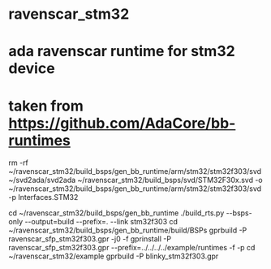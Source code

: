# ravenscar_stm32
# ada ravenscar runtime for stm32 device
# taken from https://github.com/AdaCore/bb-runtimes

rm -rf   ~/ravenscar_stm32/build_bsps/gen_bb_runtime/arm/stm32/stm32f303/svd
~/svd2ada/svd2ada ~/ravenscar_stm32/build_bsps/svd/STM32F30x.svd -o ~/ravenscar_stm32/build_bsps/gen_bb_runtime/arm/stm32/stm32f303/svd -p Interfaces.STM32

cd  ~/ravenscar_stm32/build_bsps/gen_bb_runtime
./build_rts.py --bsps-only --output=build --prefix=. --link stm32f303
cd ~/ravenscar_stm32/build_bsps/gen_bb_runtime/build/BSPs
gprbuild   -P ravenscar_sfp_stm32f303.gpr   -j0 -f
gprinstall -P ravenscar_sfp_stm32f303.gpr --prefix=../../../../example/runtimes -f -p 
cd ~/ravenscar_stm32/example
gprbuild   -P blinky_stm32f303.gpr
